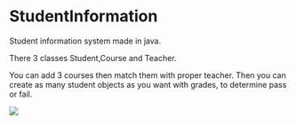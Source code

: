 # StudentInformation

Student information system made in java.

There 3 classes Student,Course and Teacher.

You can add 3 courses then match them with proper teacher. Then you can create as many student objects as you want with grades, to determine pass or fail.


![](img/1.png)
